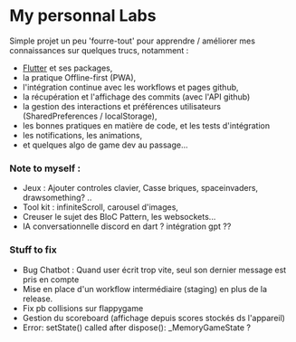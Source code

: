 # My personnal Labs
Simple projet un peu 'fourre-tout' pour apprendre / améliorer mes connaissances sur quelques trucs, notamment :
- [Flutter](https://docs.flutter.dev/) et ses packages,
- la pratique Offline-first (PWA),
- l'intégration continue avec les workflows et pages github, 
- la récupération et l'affichage des commits (avec l'API github)
- la gestion des interactions et préférences utilisateurs (SharedPreferences / localStorage),
- les bonnes pratiques en matière de code, et les tests d'intégration
- les notifications, les animations,
- et quelques algo de game dev au passage...

### Note to myself :
- Jeux : Ajouter controles clavier, Casse briques, spaceinvaders, drawsomething? .. 
- Tool kit : infiniteScroll, carousel d'images, 
- Creuser le sujet des BloC Pattern, les websockets...
- IA conversationnelle discord en dart ? intégration gpt ??

### Stuff to fix
- Bug Chatbot : Quand user écrit trop vite, seul son dernier message est pris en compte
- Mise en place d'un workflow intermédiaire (staging) en plus de la release.
- Fix pb collisions sur flappygame
- Gestion du scoreboard (affichage depuis scores stockés ds l'appareil)
- Error: setState() called after dispose(): _MemoryGameState ?